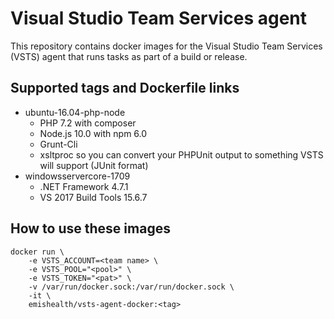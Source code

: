 # Visual Studio Team Services agent

This repository contains docker images for the Visual Studio Team Services (VSTS) agent that runs tasks as part of a build or release.

## Supported tags and Dockerfile links

* ubuntu-16.04-php-node
	* PHP 7.2 with composer
	* Node.js 10.0 with npm 6.0
	* Grunt-Cli
    * xsltproc so you can convert your PHPUnit output to something VSTS will support (JUnit format)
* windowsservercore-1709
	* .NET Framework 4.7.1
	* VS 2017 Build Tools 15.6.7


## How to use these images

```
docker run \
    -e VSTS_ACCOUNT=<team name> \
    -e VSTS_POOL="<pool>" \
    -e VSTS_TOKEN="<pat>" \
    -v /var/run/docker.sock:/var/run/docker.sock \
    -it \
    emishealth/vsts-agent-docker:<tag>
```
